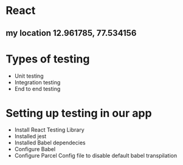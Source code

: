 # React
## my location 12.961785, 77.534156

# Types of testing 
 - Unit testing 
 - Integration testing
 - End to end testing

# Setting up testing in our app
  - Install React Testing Library
  - Installed jest
  - Installed Babel dependecies
  - Configure Babel
  - Configure Parcel Config file to disable default babel transpilation
